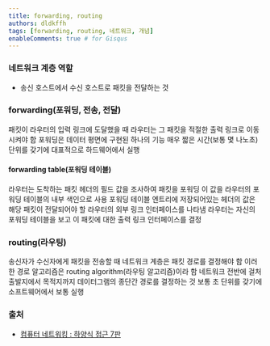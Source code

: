 ```yaml
---
title: forwarding, routing
authors: dldkffh
tags: [forwarding, routing, 네트워크, 개념]
enableComments: true # for Gisqus
---
```


### 네트워크 계층 역할

- 송신 호스트에서 수신 호스트로 패킷을 전달하는 것

### forwarding(포워딩, 전송, 전달)

패킷이 라우터의 입력 링크에 도달했을 때 라우터는 그 패킷을 적절한 출력 링크로 이동시켜야 함
포워딩은 데이터 평면에 구현된 하나의 기능
매우 짧은 시간(보통 몇 나노초) 단위를 갖기에 대표적으로 하드웨어에서 실행
<!--truncate-->
#### forwarding table(포워딩 테이블)

라우터는 도착하는 패킷 헤더의 필드 값을 조사하여 패킷을 포워딩
이 값을 라우터의 포워딩 테이블의 내부 색인으로 사용
포워딩 테이블 엔트리에 저장되어있는 헤더의 값은 해당 패킷이 전달되어야 할 라우터의 외부 링크 인터페이스를 나타냄
라우터는 자신의 포워딩 테이블을 보고 이 패킷에 대한 출력 링크 인터페이스를 결정

### routing(라우팅)

송신자가 수신자에게 패킷을 전송할 때 네트워크 계층은 패킷 경로를 결정해야 함
이러한 경로 알고리즘은 routing algorithm(라우팅 알고리즘)이라 함
네트워크 전반에 걸처 출발지에서 목적지까지 데이터그램의 종단간 경로를 결정하는 것
보통 초 단위를 갖기에 소프트웨어에서 보통 실행

### 출처

- [컴퓨터 네트워킹 : 하양식 접근 7판](https://lib.seoul.go.kr/search/detail/CATTOT000001130839)
